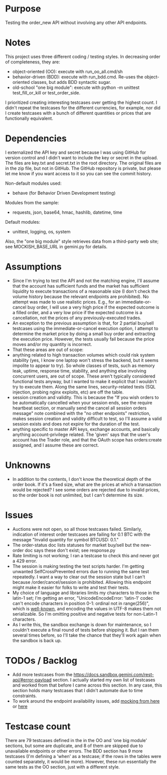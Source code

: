 # Purpose

Testing the order_new API without involving any other API endpoints.

# Notes

This project uses three different coding / testing styles. In decreasing order of completeness, they are:
* object-oriented (OO): execute with run_oo_all.cmd/sh
* behavior-driven (BDD): execute with run_bdd.cmd. Re-uses the object-oriented classes, but adds BDD syntactic sugar.
* old-school "one big module": execute with python -m unittest test_fill_or_kill or test_order_side.

I prioritized creating interesting testcases over getting the highest count. I didn't repeat the testcases for the different currencies, for example, nor did I create testcases with a bunch of different quantities or prices that are functionally equivalent.

# Dependencies

I externalized the API key and secret because I was using GitHub for version control and I didn't want to include the key or secret in the upload. The files are key.txt and secret.txt in the root directory. The original files are in the zip file, but not in GitHub. The GitHub repository is private, but please let me know if you want access to it so you can see the commit history. 

Non-default modules used:
* behave (for Behavior Driven Development testing)

Modules from the sample:
* requests, json, base64, hmac, hashlib, datetime, time

Default modules:
* unittest, logging, os, system

Also, the "one big module" style retrieves data from a third-party web site; see MOCKISH_BASE_URL in gemini.py for details.

# Assumptions

* Since I'm trying to test the API and not the matching engine, I'll assume that the account has sufficient funds and the market has sufficient liquidity to execute transactions of a reasonable size (I don't check the volume history because the relevant endpoints are prohibited). No attempt was made to use realistic prices. E.g., for an immediate-or-cancel buy order, I will use a very high price if the expected outcome is a filled order, and a very low price if the expected outcome is a cancellation, not the prices of any previously-executed trades.
* An exception to the previous assumption is that, for 2 partial buy/sell testcases using the immediate-or-cancel execution option, I attempt to determine the market price by doing a small buy order and extracting the execution price. However, the tests usually fail because the price moves and/or my quantity is incorrect.
* That these areas are out of scope:
 * anything related to high transaction volumes which could risk system stability (yes, I know one laptop won't stress the backend, but it seems impolite to appear to try). So whole classes of tests, such as memory leak, uptime, response time, stability, and anything else involving concurrent users, are out of scope. These aren't typically considered functional tests anyway, but I wanted to make it explicit that I wouldn't try to execute them. Along the same lines, security-related tests (SQL injection, probing nginx exploits, etc) are off the table.
  * session creation and validity. This is because the "If you wish orders to be automatically cancelled when your session ends, see the require heartbeat section, or manually send the cancel all session orders message" note combined with the "no other endpoints" restriction, makes session creation and validity difficult to test, so I'll assume a valid session exists and does not expire for the duration of the test.
 * anything specific to master API keys, exchange accounts, and basically anything account-privilege related. The 'given' says that the user's account has the Trader role, and that the OAuth scope has orders:create assigned, and I assume these are correct.

# Unknowns

* In addition to the contents, I don't know the theoretical depth of the order book. If it's a fixed size, what are the prices at which a transaction would be rejected? I see some orders are rejected due to invalid prices, so the order book is not unlimited, but I can't determine its size.

# Issues

* Auctions were not open, so all those testcases failed. Similarly, indication of interest order testcases are failing for 0.1 BTC with the message "Invalid quantity for symbol BTCUSD: 0.1."
* The order-status doc lists statuses for market buy/sell but the new-order doc says these don't exist; see response.py
* Rate limiting is not working; I ran a testcase to check this and never got a 429 error.
* The session is making testing the test scripts harder. I'm getting unwanted SelfCrossPrevented errors due to running the same test repeatedly. I want a way to clear out the session state but I can't because /order/cancel/session is prohibited. Allowing this endpoint might make it easier for folks to write and test their tests.
* My choice of language and libraries limits my characters to those in the latin-1 set; I'm getting an error, "UnicodeEncodeError: 'latin-1' codec can't encode characters in position 0-1: ordinal not in range(256)", which is [well-known](https://stackoverflow.com/questions/34618149/post-unicode-string-to-web-service-using-python-requests-library), and encoding the values in UTF-8 makes them not serializable. So I'm omitting positive and negative tests for non-Latin-1 characters.
* As I write this, the sandbox exchange is down for maintenance, so I couldn't execute a final round of tests before shipping it. But I ran them several times before, so I'll take the chance that they'll work again when the sandbox is back up.

# TODOs / Backlog

* Add more testcases from the https://docs.sandbox.gemini.com/rest-api/#error-payload section. I actually started my own list of testcases and worked from that before I came across this section. In any case, this section holds many testcases that I didn't automate due to time constraints.
* To work around the endpoint availability issues, add [mocking from here](https://realpython.com/testing-third-party-apis-with-mocks/) or [here](https://mydeveloperplanet.com/2020/03/11/how-to-mock-a-rest-api-in-python/) 

# Testcase count

There are 79 testcases defined in the in the OO and 'one big module' sections, but some are duplicate, and 8 of them are skipped due to unavailable endpoints or other errors. The BDD section has 9 more testcases (I'm defining a 'when' as a testcase; if the rows in the tables were counted separately, it would be more). However, these run essentially the same tests as the OO section, just with a different style.
